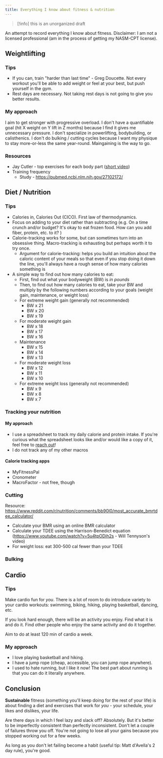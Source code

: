 ```yaml
---
title: Everything I know about fitness & nutrition
---
```

> [!info] this is an unorganized draft

An attempt to record everything I know about fitness.
Disclaimer: I am not a licensed professional (am in the process of getting my NASM-CPT license).

## Weightlifting
### Tips
- If you can, train "harder than last time" - Greg Doucette. Not every workout you'll be able to add weight or feel at your best, but push yourself in the gym. 
- Rest days are necessary. Not taking rest days is not going to give you better results.
### My approach
I aim to get stronger with progressive overload. I don't have a quantifiable goal (hit X weight on Y lift in Z months) because I find it gives me unnecessary pressure. I don't specialize in powerlifting, bodybuilding, or calisthenics. I don't do bulking / cutting cycles because I want my physique to stay more-or-less the same year-round. Maingaining is the way to go.
### Resources
- Jay Cutler - top exercises for each body part ([short video](https://www.youtube.com/shorts/XEWeyt5nyoY))
- Training frequency 
	- Study - https://pubmed.ncbi.nlm.nih.gov/27102172/ 

## Diet / Nutrition
### Tips
- Calories in, Calories Out (CICO). First law of thermodynamics. 
- Focus on adding to your diet rather than subtracting (e.g. On a time crunch and/or budget? It's okay to eat frozen food. How can you add fiber, protein, etc. to it? )
- Calorie-tracking works for some, but can sometimes turn into an obsessive thing. Macro-tracking is exhausting but perhaps worth it to try once. 
	- Argument for calorie-tracking: helps you build an intuition about the caloric content of your meals so that even if you stop doing it down the line, you'll always have a rough sense of how many calories something is
- A simple way to find out how many calories to eat:
	- First, find out what your bodyweight (BW) is *in pounds*
	- Then, to find out how many calories to eat, take your BW and multiply by the following numbers according to your goals (weight gain, maintenance, or weight loss)
	- For extreme weight gain (generally not recommended)
		- BW x 21 
		- BW x 20
		- BW x 19
	- For moderate weight gain
		- BW x 18
		- BW x 17
		- BW x 16
	- Maintenance
		- BW x 15
		- BW x 14
		- BW x 13
	- For moderate weight loss
		- BW x 12
		- BW x 11
		- BW x 10
	- For extreme weight loss (generally not recommended)
		- BW x 9
		- BW x 8 
		- BW x 7
### Tracking your nutrition
#### My approach
- I use a spreadsheet to track my daily calorie and protein intake. If you're curious what the spreadsheet looks like and/or would like a copy of it, feel free to [reach out](https://heidihuang.netlify.app/contact)!
- I do not track any of my other macros
#### Calorie tracking apps
- MyFitnessPal 
- Cronometer
- MacroFactor - not free, though
### Cutting
Resource: https://www.reddit.com/r/nutrition/comments/bb90l0/most_accurate_bmrtdee_calculator/ 
- Calculate your BMR using an online BMR calculator
- Calculate your TDEE using the Harrison-Benedict equation (https://www.youtube.com/watch?v=5u4tpODih2s - Will Tennyson's video)
- For weight loss: eat 300-500 cal fewer than your TDEE
### Bulking

## Cardio
### Tips
Make cardio fun for *you*. There is a lot of room to do introduce variety to your cardio workouts: swimming, biking, hiking, playing basketball, dancing, etc.

If you look hard enough, there will be an activity you enjoy. Find what it is and do it. Find other people who enjoy the same activity and do it together. 

Aim to do at least 120 min of cardio a week.
### My approach
- I love playing basketball and hiking. 
- I have a jump rope (cheap, accessible, you can jump rope anywhere).
- I used to hate running, but I like it now! The best part about running is that you can do it literally anywhere.

## Conclusion
**Sustainable** fitness (something you'll keep doing for the rest of your life) is about finding a diet and exercises that work for *you* - your schedule, your likes and dislikes, your life.

Are there days in which I feel lazy and slack off? Absolutely. 
But it's better to be imperfectly consistent than perfectly inconsistent. 
Don't let a couple of failures throw you off. You're not going to lose all your gains because you stopped working out for a few weeks.

As long as you don't let failing become a habit (useful tip: Matt d'Avella's 2 day rule), you're good.



